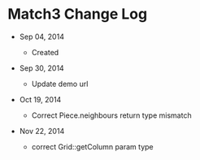 # Match3 Change Log

* Sep 04, 2014
    * Created
    
* Sep 30, 2014
    * Update demo url

* Oct 19, 2014
    * Correct Piece.neighbours return type mismatch

* Nov 22, 2014
    * correct Grid::getColumn param type